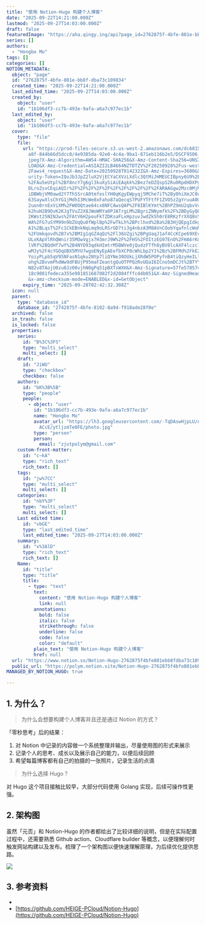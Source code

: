 ```yaml
---
title: "使用 Notion-Hugo 构建个人博客"
date: "2025-09-22T14:21:00.000Z"
lastmod: "2025-09-27T14:03:00.000Z"
draft: false
featuredImage: "https://aha.qingy.ing/api?page_id=2762875f-4bfe-801e-bb8f-dba73c109834"
series: []
authors:
  - "Hongbo Mo"
tags: []
categories: []
NOTION_METADATA:
  object: "page"
  id: "2762875f-4bfe-801e-bb8f-dba73c109834"
  created_time: "2025-09-22T14:21:00.000Z"
  last_edited_time: "2025-09-27T14:03:00.000Z"
  created_by:
    object: "user"
    id: "1b106df3-cc7b-493e-9afa-a6a7c977ec1b"
  last_edited_by:
    object: "user"
    id: "1b106df3-cc7b-493e-9afa-a6a7c977ec1b"
  cover:
    type: "file"
    file:
      url: "https://prod-files-secure.s3.us-west-2.amazonaws.com/dc681554-1505-4cec-9\
        a8f-844b66d5dcc8/4e9385da-92e0-4c4a-9ba1-871eb116b2e5/DSCF9506_preview.\
        jpeg?X-Amz-Algorithm=AWS4-HMAC-SHA256&X-Amz-Content-Sha256=UNSIGNED-PAY\
        LOAD&X-Amz-Credential=ASIAZI2LB4664NZTDTZV%2F20250928%2Fus-west-2%2Fs3%\
        2Faws4_request&X-Amz-Date=20250928T014232Z&X-Amz-Expires=3600&X-Amz-Sec\
        urity-Token=IQoJb3JpZ2luX2VjECYaCXVzLXdlc3QtMiJHMEUCIBpny6U9%2BgnvPMvU1\
        %2FAu5eUtpl%2Bf8ncY7g6gl3kuXySiAiEAqkk%2Bez7eDZQspS2Ru0RpdHDXPgLDD0W54x\
        DLroZsvCEqiAQIr%2F%2F%2F%2F%2F%2F%2F%2F%2F%2F%2FARAAGgw2Mzc0MjMxODM4MDU\
        iDBWbjVM0awd2Y7ThSSrcA0tmfeslYH0qKgyEWpyqj5MChe7iT%2By0hiXmJC0uVzDyfjd2\
        63SaywXlsChYG1jMdhI3McWe8xFaho87aQecqS7PUFYTFtfF1ZVO5zZgYruuA0UPF1awSqe\
        2uon0rnExViXM%2FWOOQtae64cx8NFCAwsQAP%2F8IBlKYmt%2BhPZ9mU2qbvVcSHQG2ovJ\
        k2huH2B9OvK2KJgTVuZ2X8JWoWRYa0PJATrgLM%2BgriZNNymfk%2F%2BDyGyQ85X0Tm9a0\
        2KWst25NINJws%2FAtV6H2pouFkTZDKsaFLxHpzuvJwdZk5h0rE8RKzfrXXQ8nYfB%2FVrP\
        WA%2FG7uSYM99n9bZUqQu0fWplBp%2FwTkLh%2BPclhxd%2Ba%2B3HjQEpgIdkgPj9cyYF8\
        A1%2BLqsT%2Fc1CkEBnkNqLmq9oLRSrGD7ti3g4nbzA3M8AVnCOobYqafnlcWoNlGLkmc5s\
        %2FUmkqovd%2B7x%2BMIg1qGZ4qQz%2Fl36UZgi%2BPgUaqJ1af4CcKCpe69XEvfcmrMNcY\
        ULxKApVlRhQWnir35MOwVgjx7H3mrJ9W%2F%2FHS%2FOItzEG97EnO%2FHA6rKqt0rOLdoq\
        lVRf%2BQdHf7wY%2B4NYD93qdkHImtrM5BWVe0jQudzFTfh8yBV8lcAXF4lczc1EaTT6uGS\
        wMJy%2F4cYGOqUBX5MYU7wgoENyEpAEefbXCP8cWhLbp2Y1%2Bz%2BFMd%2FkE2l%2BrFbW\
        YoiyPLpb5qV95NFasN1qku2NYp7liQYNe30OUkLjXRdW5POPyfnB4tiQzyHeILly6JYXOEY\
        ohg%2BvvmPhdWw9dFBUjP95maFZeantgQuOTPPQzRvUQaI6ICno5mDCJt%2BTYY%2Fg7oE7\
        N82v8TAojU0zu0Jz00vjhN0gPq51pBXTsWXH&X-Amz-Signature=57fe57857c1dbdfc20\
        18c9081fedeca355e981851687082f2d2084fffc44b051&X-Amz-SignedHeaders=host\
        &x-amz-checksum-mode=ENABLED&x-id=GetObject"
      expiry_time: "2025-09-28T02:42:32.308Z"
  icon: null
  parent:
    type: "database_id"
    database_id: "2742875f-4bfe-8102-8a94-f918ade28f0e"
  archived: false
  in_trash: false
  is_locked: false
  properties:
    series:
      id: "B%3C%3FS"
      type: "multi_select"
      multi_select: []
    draft:
      id: "JiWU"
      type: "checkbox"
      checkbox: false
    authors:
      id: "bK%3B%5B"
      type: "people"
      people:
        - object: "user"
          id: "1b106df3-cc7b-493e-9afa-a6a7c977ec1b"
          name: "Hongbo Mo"
          avatar_url: "https://lh3.googleusercontent.com/-TqDAswHjpLU/AAAAAAAAAAI/AAAAAAA\
            ACcE/ytljzmTe0FE/photo.jpg"
          type: "person"
          person:
            email: "zjutpolym@gmail.com"
    custom-front-matter:
      id: "c~kA"
      type: "rich_text"
      rich_text: []
    tags:
      id: "jw%7CC"
      type: "multi_select"
      multi_select: []
    categories:
      id: "nbY%3F"
      type: "multi_select"
      multi_select: []
    Last edited time:
      id: "vbGE"
      type: "last_edited_time"
      last_edited_time: "2025-09-27T14:03:00.000Z"
    summary:
      id: "x%3AlD"
      type: "rich_text"
      rich_text: []
    Name:
      id: "title"
      type: "title"
      title:
        - type: "text"
          text:
            content: "使用 Notion-Hugo 构建个人博客"
            link: null
          annotations:
            bold: false
            italic: false
            strikethrough: false
            underline: false
            code: false
            color: "default"
          plain_text: "使用 Notion-Hugo 构建个人博客"
          href: null
  url: "https://www.notion.so/Notion-Hugo-2762875f4bfe801ebb8fdba73c109834"
  public_url: "https://polym.notion.site/Notion-Hugo-2762875f4bfe801ebb8fdba73c109834"
MANAGED_BY_NOTION_HUGO: true

---
```



## 1. 为什么？


> 为什么会想要构建个人博客并且还是通过 Notion 的方式？


「零秒思考」后的结果：

1. 对 Notion 中记录的内容做一个系统整理并输出，尽量使用图的形式来展示
1. 记录个人的思考、成长以及展示自己的能力，以便后续回顾
1. 希望每篇博客都有自己的拍摄的一张照片，记录生活的点滴

> 为什么选择 Hugo？


对 Hugo 这个项目接触比较早，大部分代码使用 Golang 实现，后续可操作性更强。


## 2. 架构图


虽然「元否」和 Notion-Hugo 的作者都给出了比较详细的说明，但是在实际配置过程中，还需要熟悉 Github action、Cloudflare builder 等概念，以便理解何时触发网站构建以及发布。梳理了一个架构图以便快速理解原理，为后续优化提供思路。


![](https://aha.qingy.ing/api?block_id=2762875f-4bfe-8008-96a6-face7aa4f515)


## 3. 参考资料

- 
- [https://github.com/HEIGE-PCloud/Notion-Hugo](https://github.com/HEIGE-PCloud/Notion-Hugo)
